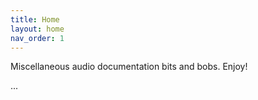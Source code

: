```yaml
---
title: Home
layout: home
nav_order: 1
---
```


Miscellaneous audio documentation bits and bobs.  Enjoy!

...
